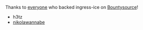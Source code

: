 Thanks to [everyone](https://salt.bountysource.com/teams/ingress-ice/supporters) who backed ingress-ice on [Bountysource](https://salt.bountysource.com/teams/ingress-ice)!
 - h3tz
 - [nikolawannabe](https://github.com/nikolawannabe)
